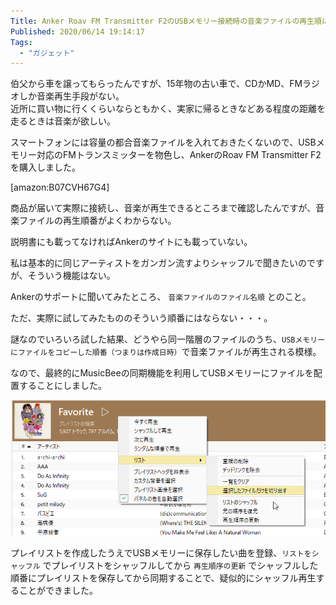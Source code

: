 ```yaml
---
Title: Anker Roav FM Transmitter F2のUSBメモリー接続時の音楽ファイルの再生順について
Published: 2020/06/14 19:14:17
Tags:
  - "ガジェット"
---
```

伯父から車を譲ってもらったんですが、15年物の古い車で、CDかMD、FMラジオしか音楽再生手段がない。  
近所に買い物に行くくらいならともかく、実家に帰るときなどある程度の距離を走るときは音楽が欲しい。  

スマートフォンには容量の都合音楽ファイルを入れておきたくないので、USBメモリー対応のFMトランスミッターを物色し、AnkerのRoav FM Transmitter F2を購入しました。  

[amazon:B07CVH67G4]

<!-- more -->


商品が届いて実際に接続し、音楽が再生できるところまで確認したんですが、音楽ファイルの再生順番がよくわからない。  

説明書にも載ってなければAnkerのサイトにも載っていない。  

私は基本的に同じアーティストをガンガン流すよりシャッフルで聞きたいのですが、そういう機能はない。  

Ankerのサポートに聞いてみたところ、 `音楽ファイルのファイル名順` とのこと。

ただ、実際に試してみたもののそういう順番にはならない・・・。  

謎なのでいろいろ試した結果、どうやら同一階層のファイルのうち、`USBメモリーにファイルをコピーした順番（つまりは作成日時）`で音楽ファイルが再生される模様。  

なので、最終的にMusicBeeの同期機能を利用してUSBメモリーにファイルを配置することにしました。  

![](20200614190423.png) 

プレイリストを作成したうえでUSBメモリーに保存したい曲を登録、`リストをシャッフル` でプレイリストをシャッフルしてから `再生順序の更新` でシャッフルした順番にプレイリストを保存してから同期することで、疑似的にシャッフル再生することができました。  

